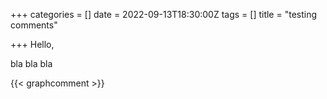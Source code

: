 +++
categories = []
date = 2022-09-13T18:30:00Z
tags = []
title = "testing comments"

+++
Hello, 

bla bla bla

{{< graphcomment >}}